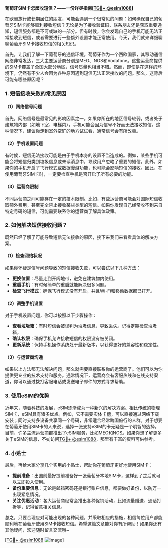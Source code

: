 **葡萄牙SIM卡怎麽收短信？——一份详尽指南[[TG💪+ @esim1088](https://t.me/s/esim1088)]**

在欧洲旅行或长期居住的朋友，可能会遇到一个很常见的问题：如何确保自己的葡萄牙SIM卡能够顺利接收短信？无论是为了接收验证码、联系朋友还是获取重要通知，短信服务都是不可或缺的一部分。但有时候，你会发现自己的手机可能无法正常接收到短信，或者需要进行一些额外设置才能正常使用。今天，我们就来详细聊聊葡萄牙SIM卡接收短信的相关知识。

首先，让我们了解一下葡萄牙的通信环境。葡萄牙作为一个西欧国家，其移动通信网络非常发达，三大主要运营商分别是MEO、NOS和Vodafone。这些运营商提供的SIM卡覆盖了全国大部分地区，信号质量也相当不错。然而，即使是在这样的环境下，仍然有不少人会因为各种原因遇到短信无法正常接收的问题。那么，这背后可能有哪些原因呢？

### 1. 短信接收失败的常见原因

#### （1）网络信号问题
首先，网络信号是最常见的影响因素之一。如果你所在的地区信号较弱，或者处于建筑物内部（如地下室、电梯内），手机可能会因为信号不好而无法接收短信。这种情况下，建议你走到室外空旷的地方试试看，通常信号会有所改善。

#### （2）手机设置问题
有时候，短信无法接收可能是由于手机本身的设置不当造成的。例如，某些手机可能会将短信归类到垃圾信息或未读消息中，导致用户忽略了重要的短信。此外，如果你的手机开启了飞行模式或数据漫游功能，也可能会影响短信的接收。因此，在使用葡萄牙SIM卡时，一定要检查手机是否开启了所有必要的功能。

#### （3）运营商限制
不同运营商之间可能存在一定的技术限制。比如，有些运营商可能会对国际短信收取额外费用，甚至完全禁止接收某些类型的短信。如果你发现自己经常收不到来自特定号码的短信，可能需要联系你的运营商了解具体政策。

### 2. 如何解决短信接收问题？

既然已经了解了可能导致短信无法接收的原因，接下来我们来看看具体的解决方案。

#### （1）检查网络状况
如果你怀疑是信号问题导致的短信接收失败，可以尝试以下几种方法：
- **更换位置**：尽量走到开阔地带，避免在建筑物内使用。
- **重启手机**：有时候简单的重启就能解决很多问题。
- **检查飞行模式**：确保飞行模式没有开启，并且Wi-Fi和移动数据都已打开。

#### （2）调整手机设置
对于手机设置问题，你可以按照以下步骤操作：
- **查看垃圾箱**：有时短信会被误判为垃圾信息，导致丢失。记得定期检查垃圾箱。
- **确认权限**：确保手机允许接收短信的权限没有被关闭。
- **更新系统**：保持手机操作系统处于最新版本，以获得更好的兼容性和稳定性。

#### （3）与运营商沟通
如果以上方法都无法解决问题，那么就需要直接联系你的运营商了。他们可以为你提供更专业的技术支持和服务。通常情况下，运营商会有客服热线和在线支持渠道，你可以通过拨打客服电话或发送电子邮件的方式寻求帮助。

### 3. 使用eSIM的优势

近年来，随着科技的发展，eSIM逐渐成为一种新兴的解决方案。相比传统的物理SIM卡，eSIM具有诸多优点。例如，它不需要实体卡槽，可以直接通过网络下载安装；同时支持多设备共享同一个号码，非常适合经常跨国旅行的人群。对于想要在葡萄牙使用SIM卡的人来说，选择一张支持eSIM的卡无疑是一个明智的选择。目前，许多主流运营商都推出了eSIM服务，比如MEO和NOS。如果你想了解更多关于eSIM的信息，不妨访问[TG💪+ @esim1088](https://t.me/s/esim1088)，那里有丰富的资料可供参考。

### 4. 小贴士

最后，再给大家分享几个实用的小贴士，帮助你在葡萄牙更好地使用SIM卡：
- **提前准备**：出国前最好提前准备好一张葡萄牙本地SIM卡，这样到了之后就可以立即投入使用。
- **备份重要信息**：无论是邮箱密码还是银行账户信息，都要做好备份，以防万一出现紧急情况。
- **关注优惠活动**：各大运营商经常会推出各种促销活动，比如流量赠送、通话打折等，记得留意相关信息。

总之，只要合理应对可能出现的各种问题，并采取相应的措施，相信每位用户都能顺利地在葡萄牙使用SIM卡接收短信。希望这篇文章能对你有所帮助！如果你还有其他疑问，欢迎随时留言交流哦~

[[TG💪+ @esim1088](https://t.me/s/esim1088) ![Image](https://i.postimg.cc/4NQfJmqS/Snipaste-2025-05-13-00-14-12.png)]